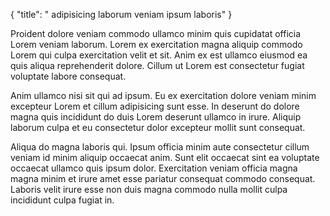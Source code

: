 {
  "title": " adipisicing laborum veniam ipsum laboris"
}

Proident dolore veniam commodo ullamco minim quis cupidatat officia Lorem veniam laborum. Lorem ex exercitation magna aliquip commodo Lorem qui culpa exercitation velit et sit. Anim ex est ullamco eiusmod ea quis aliqua reprehenderit dolore. Cillum ut Lorem est consectetur fugiat voluptate labore consequat.

Anim ullamco nisi sit qui ad ipsum. Eu ex exercitation dolore veniam minim excepteur Lorem et cillum adipisicing sunt esse. In deserunt do dolore magna quis incididunt do duis Lorem deserunt ullamco in irure. Aliquip laborum culpa et eu consectetur dolor excepteur mollit sunt consequat.

Aliqua do magna laboris qui. Ipsum officia minim aute consectetur cillum veniam id minim aliquip occaecat anim. Sunt elit occaecat sint ea voluptate occaecat ullamco quis ipsum dolor. Exercitation veniam officia magna magna minim et irure amet esse pariatur consequat commodo consequat. Laboris velit irure esse non duis magna commodo nulla mollit culpa incididunt culpa fugiat in.